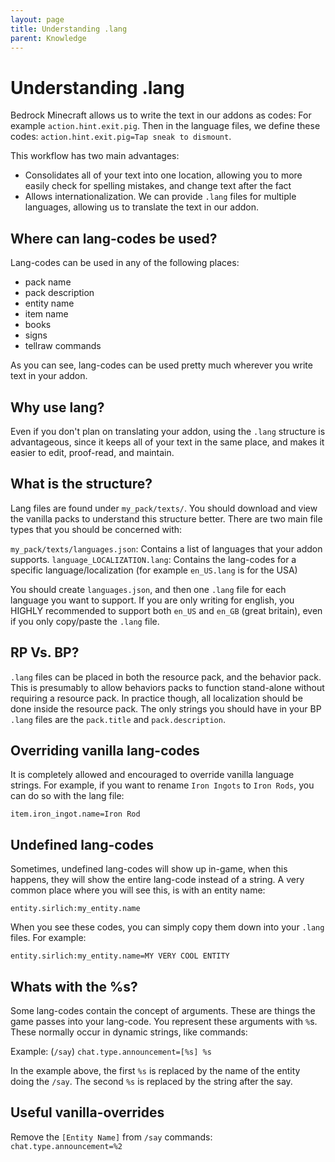 ```yaml
---
layout: page
title: Understanding .lang
parent: Knowledge
---
```


# Understanding .lang 

Bedrock Minecraft allows us to write the text in our addons as codes: For example `action.hint.exit.pig`. Then in the language files, we define these codes: `action.hint.exit.pig=Tap sneak to dismount`.

This workflow has two main advantages:
 - Consolidates all of your text into one location, allowing you to more easily check for spelling mistakes, and change text after the fact
 - Allows internationalization. We can provide `.lang` files for multiple languages, allowing us to translate the text in our addon.

## Where can lang-codes be used? 

Lang-codes can be used in any of the following places:
 - pack name
 - pack description
 - entity name
 - item name
 - books
 - signs
 - tellraw commands

As you can see, lang-codes can be used pretty much wherever you write text in your addon.

## Why use lang?

Even if you don't plan on translating your addon, using the `.lang` structure is advantageous, since it keeps all of your text in the same place, and makes it easier to edit, proof-read, and maintain.

## What is the structure?

Lang files are found under `my_pack/texts/`. You should download and view the vanilla packs to understand this structure better. There are two main file types that you should be concerned with:

`my_pack/texts/languages.json`: Contains a list of languages that your addon supports.
`language_LOCALIZATION.lang`: Contains the lang-codes for a specific language/localization (for example `en_US.lang` is for the USA)

You should create `languages.json`, and then one `.lang` file for each language you want to support. If you are only writing for english, you HIGHLY recommended to support both `en_US` and `en_GB` (great britain), even if you only copy/paste the `.lang` file.

## RP Vs. BP?

`.lang` files can be placed in both the resource pack, and the behavior pack. This is presumably to allow behaviors packs to function stand-alone without requiring a resource pack. In practice though, all localization should be done inside the resource pack. The only strings you should have in your BP `.lang` files are the `pack.title` and `pack.description`.

## Overriding vanilla lang-codes

It is completely allowed and encouraged to override vanilla language strings. For example, if you want to rename `Iron Ingots` to `Iron Rods`, you can do so with the lang file:

`item.iron_ingot.name=Iron Rod`

## Undefined lang-codes

Sometimes, undefined lang-codes will show up in-game, when this happens, they will show the entire lang-code instead of a string. A very common place where you will see this, is with an entity name:

`entity.sirlich:my_entity.name`

When you see these codes, you can simply copy them down into your `.lang` files. For example:

`entity.sirlich:my_entity.name=MY VERY COOL ENTITY`

## Whats with the %s?

Some lang-codes contain the concept of arguments. These are things the game passes into your lang-code. You represent these arguments with `%`s. These normally occur in dynamic strings, like commands:

Example: (`/say`)
`chat.type.announcement=[%s] %s`

In the example above, the first `%s` is replaced by the name of the entity doing the `/say`. The second `%s` is replaced by the string after the say.

## Useful vanilla-overrides

Remove the `[Entity Name]` from `/say` commands: `chat.type.announcement=%2` 